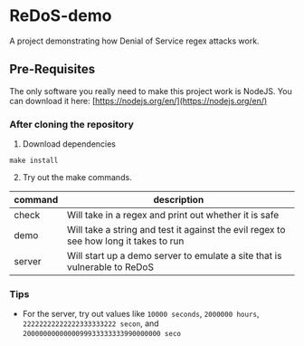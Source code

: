 # ReDoS-demo

A project demonstrating how Denial of Service regex attacks work.

## Pre-Requisites

The only software you really need to make this project work is NodeJS.
You can download it here: [https://nodejs.org/en/](https://nodejs.org/en/)

### After cloning the repository

1. Download dependencies

```shell
make install
```

2. Try out the make commands.

| command | description                                                                           |
| ------- | ------------------------------------------------------------------------------------- |
| check   | Will take in a regex and print out whether it is safe                                 |
| demo    | Will take a string and test it against the evil regex to see how long it takes to run |
| server  | Will start up a demo server to emulate a site that is vulnerable to ReDoS             |

### Tips

-   For the server, try out values like `10000 seconds`, `2000000 hours`, `22222222222222333333222 secon`,  and `2000000000000099933333333990000000 seco`
